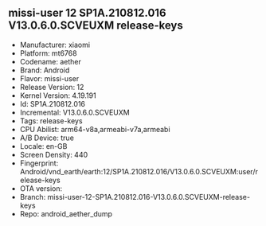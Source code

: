 ## missi-user 12 SP1A.210812.016 V13.0.6.0.SCVEUXM release-keys
- Manufacturer: xiaomi
- Platform: mt6768
- Codename: aether
- Brand: Android
- Flavor: missi-user
- Release Version: 12
- Kernel Version: 4.19.191
- Id: SP1A.210812.016
- Incremental: V13.0.6.0.SCVEUXM
- Tags: release-keys
- CPU Abilist: arm64-v8a,armeabi-v7a,armeabi
- A/B Device: true
- Locale: en-GB
- Screen Density: 440
- Fingerprint: Android/vnd_earth/earth:12/SP1A.210812.016/V13.0.6.0.SCVEUXM:user/release-keys
- OTA version: 
- Branch: missi-user-12-SP1A.210812.016-V13.0.6.0.SCVEUXM-release-keys
- Repo: android_aether_dump
